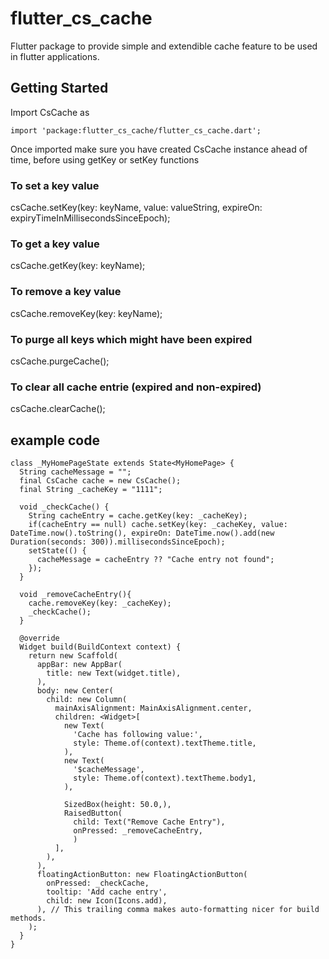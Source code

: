 # flutter_cs_cache

Flutter package to provide simple and extendible cache feature to be used in flutter applications.

## Getting Started
Import CsCache as 

```import 'package:flutter_cs_cache/flutter_cs_cache.dart';```

Once imported make sure you have created CsCache instance ahead of time, before using getKey or setKey functions

### To set a key value
csCache.setKey(key: keyName, value: valueString, expireOn: expiryTimeInMillisecondsSinceEpoch);

### To get a key value
csCache.getKey(key: keyName);

### To remove a key value
csCache.removeKey(key: keyName);

### To purge all keys which might have been expired
csCache.purgeCache();

### To clear all cache entrie (expired and non-expired)
csCache.clearCache();


## example code

```
class _MyHomePageState extends State<MyHomePage> {
  String cacheMessage = "";
  final CsCache cache = new CsCache();
  final String _cacheKey = "1111";

  void _checkCache() {
    String cacheEntry = cache.getKey(key: _cacheKey);
    if(cacheEntry == null) cache.setKey(key: _cacheKey, value: DateTime.now().toString(), expireOn: DateTime.now().add(new Duration(seconds: 300)).millisecondsSinceEpoch);
    setState(() {
      cacheMessage = cacheEntry ?? "Cache entry not found";
    });
  }

  void _removeCacheEntry(){
    cache.removeKey(key: _cacheKey);
    _checkCache();
  }

  @override
  Widget build(BuildContext context) {
    return new Scaffold(
      appBar: new AppBar(
        title: new Text(widget.title),
      ),
      body: new Center(
        child: new Column(
          mainAxisAlignment: MainAxisAlignment.center,
          children: <Widget>[
            new Text(
              'Cache has following value:',
              style: Theme.of(context).textTheme.title,
            ),
            new Text(
              '$cacheMessage',
              style: Theme.of(context).textTheme.body1,
            ),

            SizedBox(height: 50.0,),
            RaisedButton(
              child: Text("Remove Cache Entry"),
              onPressed: _removeCacheEntry,
              )
          ],
        ),
      ),
      floatingActionButton: new FloatingActionButton(
        onPressed: _checkCache,
        tooltip: 'Add cache entry',
        child: new Icon(Icons.add),
      ), // This trailing comma makes auto-formatting nicer for build methods.
    );
  }
}
```
